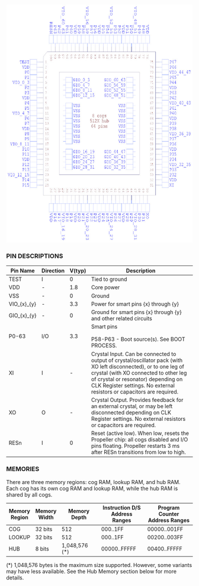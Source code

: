 <img src="assets/P2Pinout.jpg" alt="P2 Pinout" height="642" width="640">

### PIN DESCRIPTIONS

|Pin Name|Direction|V(typ)|Description|
|--------|---------|------|-----------|
|TEST|I|0|Tied to ground|
|VDD|-|1.8|Core power|
|VSS|-|0|Ground|
|VIO_{x}_{y}|-|3.3|Power for smart pins {x} through {y}|
|GIO_{x}_{y}|-|0|Ground for smart pins {x} through {y} and other related circuits|
|P0-63|I/O|3.3|Smart pins<br/><br/>P58-P63 - Boot source(s). See BOOT PROCESS.|
|XI|I|-|Crystal Input. Can be connected to output of crystal/oscillator pack (with XO left disconnected), or to one leg of crystal (with XO connected to other leg of crystal or resonator) depending on CLK Register settings. No external resistors or capacitors are required.|
|XO|O|-|Crystal Output. Provides feedback for an external crystal, or may be left disconnected depending on CLK Register settings. No external resistors or capacitors are required.|
|RESn|I|0|Reset (active low). When low, resets the Propeller chip: all cogs disabled and I/O pins floating. Propeller restarts 3 ms after RESn transitions from low to high.|

### MEMORIES
There are three memory regions: cog RAM, lookup RAM, and hub RAM.  Each cog has its own cog RAM and lookup RAM, while the hub RAM is shared by all cogs.

|Memory<br/>Region|Memory<br/>Width|Memory<br/>Depth|Instruction D/S<br/>Address Ranges|Program Counter<br/>Address Ranges|
|---|---|---|---|---|
|COG|32 bits|512|$000..$1FF|$00000..$001FF|
|LOOKUP|32 bits|512|$000..$1FF|$00200..$003FF|
|HUB|8 bits|1,048,576 (*)|$00000..$FFFFF|$00400..$FFFFF|

(*) 1,048,576 bytes is the maximum size supported.  However, some variants may have less available.  See the Hub Memory section below for more details.